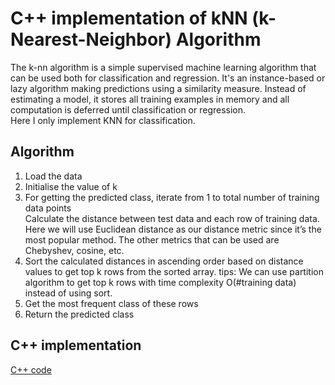 # C++ implementation of kNN (k-Nearest-Neighbor) Algorithm
The k-nn algorithm is a simple supervised machine learning algorithm that can be used both for classification and regression. It's an instance-based or lazy algorithm making predictions using a similarity measure.  Instead of estimating a model, it stores all training examples in memory and all computation is deferred until classification or regression.  
Here I only implement KNN for classification.  
## Algorithm
1. Load the data  
2. Initialise the value of k  
3. For getting the predicted class, iterate from 1 to total number of training data points  
    Calculate the distance between test data and each row of training data. Here we will use Euclidean distance as our distance metric since it’s the most popular method. The other metrics that can be used are Chebyshev, cosine, etc.
4. Sort the calculated distances in ascending order based on distance values to get top k rows from the sorted array. 
tips: We can use partition algorithm to get  top k rows with time complexity O(#training data) instead of using sort.
5. Get the most frequent class of these rows  
6. Return the predicted class  
## C++ implementation
[C++ code](https://github.com/ychen216/KNN/blob/master/KNN/main.cpp)
